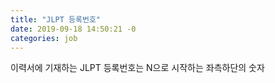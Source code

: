 ```yaml
---
title: "JLPT 등록번호"
date: 2019-09-18 14:50:21 -0
categories: job
---
```


이력서에 기재하는 JLPT 등록번호는 N으로 시작하는 좌측하단의 숫자

